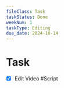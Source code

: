 ```yaml
---
fileClass: Task
taskStatus: Done
weekNum: 1
taskType: Editing
due_date: 2024-10-14
---
```


# Task
- [x] Edit Video #Script 


 
